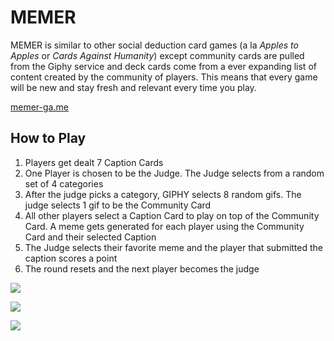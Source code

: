 # MEMER

MEMER is similar to other social deduction card games (a la _Apples to Apples_ or _Cards Against Humanity_) except community cards are pulled from the Giphy service and deck cards come from a ever expanding list of content created by the community of players. This means that every game will be new and stay fresh and relevant every time you play.

[memer-ga.me](https://memer-ga.me)

## How to Play

1. Players get dealt 7 Caption Cards
1. One Player is chosen to be the Judge. The Judge selects from a random set of 4 categories
1. After the judge picks a category, GIPHY selects 8 random gifs. The judge selects 1 gif to be the Community Card
1. All other players select a Caption Card to play on top of the Community Card. A meme gets generated for each player using the Community Card and their selected Caption
1. The Judge selects their favorite meme and the player that submitted the caption scores a point
1. The round resets and the next player becomes the judge

![](https://user-images.githubusercontent.com/9039241/223293949-7a709903-57bc-4bbf-a907-421ea0a02b41.png)

![](https://user-images.githubusercontent.com/9039241/223293950-6c9f52e0-c9a4-40a8-a1d9-549de73b7487.png)

![](https://user-images.githubusercontent.com/9039241/223293952-632e87e3-ba8e-4ed4-baf7-1fed667a8e16.png)
